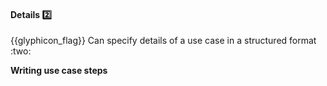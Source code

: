 <div id="title">

#### Details :two:

<span id="prereqs"><dynamic-panel src="../introduction/unit-inElsewhere-asFlat.md" boilerplate header="%%{{glyphicon_education}} Requirements → Specifying Requirements → Use Cases → Introduction%%" />
<dynamic-panel src="../identifying/unit-inElsewhere-asFlat.md" boilerplate header="%%{{glyphicon_education}} Requirements → Specifying Requirements → Use Cases → Identifying%%" /></span>

</div>
<span id="outcomes">{{glyphicon_flag}} Can specify details of a use case in a structured format :two:</span>

<div id="body">

**Writing use case steps**

<include src="useCaseSteps.md" />

<include src="mainSuccessScenario.md" />

<include src="extensions.md" />

<include src="inclusions.md" />

<include src="preconditions.md" />

<include src="guarantees.md" />

</div>

<div id="extras">

<include src="exercises.md" />

</div>